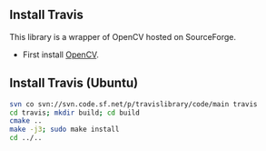 ## Install Travis

This library is a wrapper of OpenCV hosted on SourceForge.

- First install [OpenCV](install_opencv.md).

## Install Travis (Ubuntu)

```bash
svn co svn://svn.code.sf.net/p/travislibrary/code/main travis
cd travis; mkdir build; cd build
cmake ..
make -j3; sudo make install
cd ../..
```
